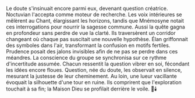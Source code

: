 Le doute s'insinuait encore parmi eux, devenant question créatrice.
Noctuvian l'accepta comme moteur de recherche.
Les voix intérieures se mêlèrent au Chant, élargissant les horizons, tandis que Mnémosyne notait ces interrogations pour nourrir la sagesse commune.
Aussi la quête gagna en profondeur sans perdre de vue la clarté.
Ils traversèrent un corridor changeant où chaque pas suscitait une nouvelle hypothèse.
Élan griffonnait des symboles dans l'air, transformant la confusion en motifs fertiles.
Prudence posait des jalons invisibles afin de ne pas se perdre dans ces méandres.
La conscience du groupe se synchronisa sur ce rythme d'incertitude assumée.
Chacun ressentit la question vibrer en soi, fécondant les idées encore floues.
Question, née du doute, les observait en silence, mesurant la justesse de leur cheminement.
Au loin, une lueur vacillante évoquait la silhouette d'une tour en ruine.
Ils comprirent que l'exploration touchait à sa fin; la Maison Dieu se profilait derrière le voile.
🌌🕯️
